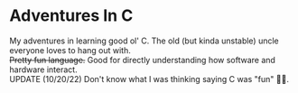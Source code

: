 # Adventures In C
My adventures in learning good ol' C. The old (but kinda unstable) uncle everyone loves to hang out with.  
~~Pretty fun language.~~ Good for directly understanding how software and hardware interact.  
UPDATE (10/20/22) Don't know what I was thinking saying C was "fun" 🤦‍♂️.
